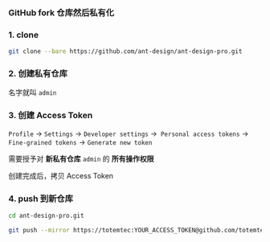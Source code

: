 ### GitHub fork 仓库然后私有化

### 1. clone
```bash
git clone --bare https://github.com/ant-design/ant-design-pro.git
```

### 2. 创建私有仓库

名字就叫 `admin`


### 3. 创建 Access Token

`Profile` -> `Settings` -> `Developer settings` ->` Personal access tokens` -> `Fine-grained tokens` -> `Generate new token`

需要授予对 **新私有仓库** `admin` 的 **所有操作权限**

创建完成后，拷贝 Access Token

### 4. push 到新仓库

```bash
cd ant-design-pro.git

git push --mirror https://totemtec:YOUR_ACCESS_TOKEN@github.com/totemtec/admin.git
```